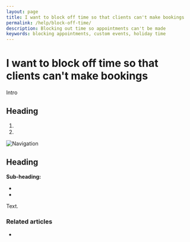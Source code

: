 ```yaml
---
layout: page
title: I want to block off time so that clients can't make bookings
permalink: /help/block-off-time/
description: Blocking out time so appointments can't be made
keywords: blocking appointments, custom events, holiday time
---
```


# I want to block off time so that clients can't make bookings

Intro

## Heading

1.
2.

![Navigation](images/foldername/file.png)

## Heading

**Sub-heading:**

*
*

Text.

### Related articles

*
